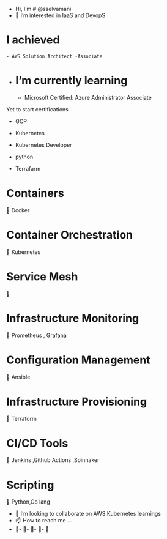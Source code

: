 
-  Hi, I’m # @sselvamani
- 👀 I’m interested in IaaS and DevopS
# I achieved 
    - AWS Solution Architect -Associate

- # I’m currently learning 
	-	Microsoft Certified: Azure Administrator Associate

Yet to start certifications 
-	GCP

-	Kubernetes
-	Kubernetes Developer
-	python
-	Terrafarm

 # Containers
👀	Docker


# Container Orchestration
👀  Kubernetes

# Service Mesh 
👀   	

# Infrastructure Monitoring 
👀  Prometheus , Grafana


#  Configuration Management 
👀  Ansible

# Infrastructure Provisioning
👀  Terraform	

# CI/CD Tools
👀  Jenkins	,Github Actions ,Spinnaker

# Scripting 
👀  Python,Go lang




- 💞️ I’m looking to collaborate on AWS.Kubernetes learnings
- 📫 How to reach me ...
- 💞️- 💞️- 💞️- 💞️- 💞️

<!---
sselvamani/sselvamani is a ✨ special ✨ repository because its `README.md` (this file) appears on your GitHub profile.
You can click the Preview link to take a look at your changes.
--->


